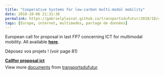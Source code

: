 ```yaml
---
title: "Cooperative Systems for low-carbon multi-modal mobility"
date: 2010-10-06 21:31:38
permalink: https://gabrielplassat.github.io/transportsdufutur/2010/10/cooperative-systems-for-low-carbon-multi-modal-mobility.html
tags: [Europe, internet, multimodes, partage de données]
---
```


<p>European call for proposal in last FP7 concerning ICT for multimodal mobility. All available <strong><a href="http://cordis.europa.eu/fp7/dc/index.cfm?fuseaction=UserSite.FP7DetailsCallPage&call_id=376" target="_blank">here</a></strong>.﻿</p> <p>Déposez vos projets ! (voir page 81)</p> <div id="__ss_5375015" style="width: 477px"><strong style="margin: 12px 0 4px"><a href="http://www.slideshare.net/transportsdufutur/callfor-proposal-ict" title="Callfor proposal ict">Callfor proposal ict</a></strong>        <div style="padding: 5px 0 12px">View more <a href="http://www.slideshare.net/">documents</a> from <a href="http://www.slideshare.net/transportsdufutur">transportsdufutur</a>.</div> </div>
